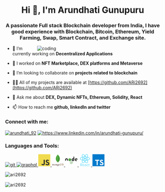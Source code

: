 <h1 align="center">Hi 👋, I'm Arundhati Gunupuru</h1>
<h3 align="center">A passionate Full stack Blockchain developer from India, I have good experience with Blockchain, Bitcoin, Ethereum, Yield Farming, Swap, Smart Contract, and Exchange site.</h3>

<img align="right" alt="coding" width="400" src="https://miro.medium.com/max/1400/1*qdAW1TjCN57h1lbuuzvchg.gif">

- 🔭 I’m currently working on **Decentralized Applications**

- 🌱 I worked on **NFT Marketplace, DEX platforms and Metaverse**

- 👯 I’m looking to collaborate on **projects related to blockchain**

- 👨‍💻 All of my projects are available at [https://github.com/ARi2692](https://github.com/ARi2692)

- 💬 Ask me about **DEX, Dynamic NFTs, Ethereum, Solidity, React**

- 📫 How to reach me **github, linkedIn and twitter**

<h3 align="left">Connect with me:</h3>
<p align="left">
<a href="https://twitter.com/arundhati_92" target="blank"><img align="center" src="https://raw.githubusercontent.com/rahuldkjain/github-profile-readme-generator/master/src/images/icons/Social/twitter.svg" alt="arundhati_92" height="30" width="40" /></a>
<a href="https://linkedin.com/in/https://www.linkedin.com/in/arundhati-gunupuru/" target="blank"><img align="center" src="https://raw.githubusercontent.com/rahuldkjain/github-profile-readme-generator/master/src/images/icons/Social/linked-in-alt.svg" alt="https://www.linkedin.com/in/arundhati-gunupuru/" height="30" width="40" /></a>
</p>

<h3 align="left">Languages and Tools:</h3>
<p align="left"> <a href="https://git-scm.com/" target="_blank" rel="noreferrer"> <img src="https://www.vectorlogo.zone/logos/git-scm/git-scm-icon.svg" alt="git" width="40" height="40"/> </a> <a href="https://graphql.org" target="_blank" rel="noreferrer"> <img src="https://www.vectorlogo.zone/logos/graphql/graphql-icon.svg" alt="graphql" width="40" height="40"/> </a> <a href="https://developer.mozilla.org/en-US/docs/Web/JavaScript" target="_blank" rel="noreferrer"> <img src="https://raw.githubusercontent.com/devicons/devicon/master/icons/javascript/javascript-original.svg" alt="javascript" width="40" height="40"/> </a> <a href="https://www.mongodb.com/" target="_blank" rel="noreferrer"> <img src="https://raw.githubusercontent.com/devicons/devicon/master/icons/mongodb/mongodb-original-wordmark.svg" alt="mongodb" width="40" height="40"/> </a> <a href="https://nodejs.org" target="_blank" rel="noreferrer"> <img src="https://raw.githubusercontent.com/devicons/devicon/master/icons/nodejs/nodejs-original-wordmark.svg" alt="nodejs" width="40" height="40"/> </a> <a href="https://reactjs.org/" target="_blank" rel="noreferrer"> <img src="https://raw.githubusercontent.com/devicons/devicon/master/icons/react/react-original-wordmark.svg" alt="react" width="40" height="40"/> </a> <a href="https://www.typescriptlang.org/" target="_blank" rel="noreferrer"> <img src="https://raw.githubusercontent.com/devicons/devicon/master/icons/typescript/typescript-original.svg" alt="typescript" width="40" height="40"/> </a> </p>

<p><img align="center" src="https://github-readme-stats.vercel.app/api/top-langs?username=ari2692&show_icons=true&locale=en&layout=compact" alt="ari2692" /></p>

<p><img align="center" src="https://github-readme-streak-stats.herokuapp.com/?user=ari2692&" alt="ari2692" /></p>
